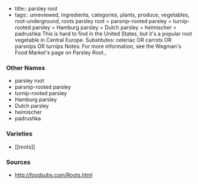 - title:: parsley root
- tags:: unreviewed, ingredients, categories, plants, produce, vegetables, root-underground, roots
parsley root = parsnip-rooted parsley = turnip-rooted parsley = Hamburg parsley = Dutch parsley = heimischer = padrushka This is hard to find in the United States, but it's a popular root vegetable in Central Europe. Substitutes: celeriac OR carrots OR parsnips OR turnips Notes: For more information, see the Wegman's Food Market's page on Parsley Root.,

### Other Names

* parsley root
* parsnip-rooted parsley
* turnip-rooted parsley
* Hamburg parsley
* Dutch parsley
* heimischer
* padrushka

### Varieties

* [[roots]]

### Sources
* http://foodsubs.com/Roots.html
